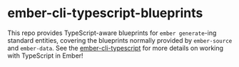 # ember-cli-typescript-blueprints

This repo provides TypeScript-aware blueprints for `ember generate`-ing standard entities, covering the blueprints normally provided by `ember-source` and `ember-data`. See the [ember-cli-typescript](https://github.com/typed-ember/ember-cli-typescript) for more details on working with TypeScript in Ember!
